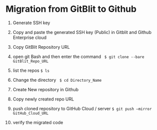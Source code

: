 # Migration from GitBlit to Github

1. Generate SSH key
2. Copy and paste the generated SSH key (Public) in Gitblit and Github Enterprise cloud
3. Copy GitBlit Repository URL

4. open git Bash and then enter the command 
           `` $ git clone --bare GitBlit_Repo_URL``
5. list the repos
           ``$ ls``
6. Change the directory
          `` $ cd Directory_Name``
7. Create New repository in Github
8. Copy newly created repo URL
9. push cloned repository to GitHub Cloud / server
          ``$ git push –mirror GitHub_Cloud_URL``
10. verify the migrated code
